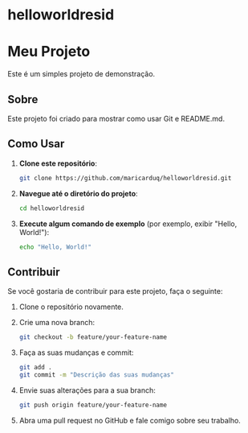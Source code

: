 # helloworldresid


# Meu Projeto

Este é um simples projeto de demonstração.

## Sobre

Este projeto foi criado para mostrar como usar Git e README.md.

## Como Usar

1. **Clone este repositório**:
   ```sh
   git clone https://github.com/maricarduq/helloworldresid.git
   ```

2. **Navegue até o diretório do projeto**:
   ```sh
   cd helloworldresid
   ```

3. **Execute algum comando de exemplo** (por exemplo, exibir "Hello, World!"):
   ```sh
   echo "Hello, World!"
   ```

## Contribuir

Se você gostaria de contribuir para este projeto, faça o seguinte:


1. Clone o repositório novamente.
2. Crie uma nova branch:
   ```sh
   git checkout -b feature/your-feature-name
   ```
3. Faça as suas mudanças e commit:
   ```sh
   git add .
   git commit -m "Descrição das suas mudanças"
   ```
4. Envie suas alterações para a sua branch:
   ```sh
   git push origin feature/your-feature-name
   ```

5. Abra uma pull request no GitHub e fale comigo sobre seu trabalho.
